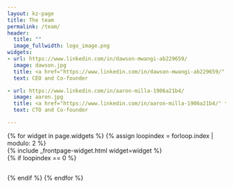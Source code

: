 ```yaml
---
layout: kz-page
title: The team
permalink: /team/
header:
  title: ""
  image_fullwidth: logo_image.png
widgets:
- url: https://www.linkedin.com/in/dawson-mwangi-ab229659/
  image: dawson.jpg
  title: <a href="https://www.linkedin.com/in/dawson-mwangi-ab229659/" target="_blank">Bryan Dawson Wachira Mwangi</a>
  text: CEO and Co-founder

- url: https://www.linkedin.com/in/aaron-milla-1906a21b4/
  image: aaron.jpg
  title: <a href="https://www.linkedin.com/in/aaron-milla-1906a21b4/" target="_blank">Aaron Milla Kangethe</a>
  text: CTO and Co-founder

---
```


<div class="row">
  {% for widget in page.widgets %}
    {% assign loopindex = forloop.index | modulo: 2 %}
    <div id="{{ widget.anchor }}">{% include _frontpage-widget.html widget=widget %}</div>
    {% if loopindex == 0 %}
  <hr style="height:1px; visibility:hidden;" /> <!-- Prevents long first column items from pushing new rows to the right -->
    {% endif %}
  {% endfor %}
</div>

